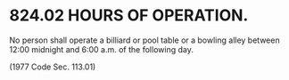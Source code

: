 824.02 HOURS OF OPERATION.
==========================

No person shall operate a billiard or pool table or a bowling alley
between 12:00 midnight and 6:00 a.m. of the following day.

(1977 Code Sec. 113.01)
